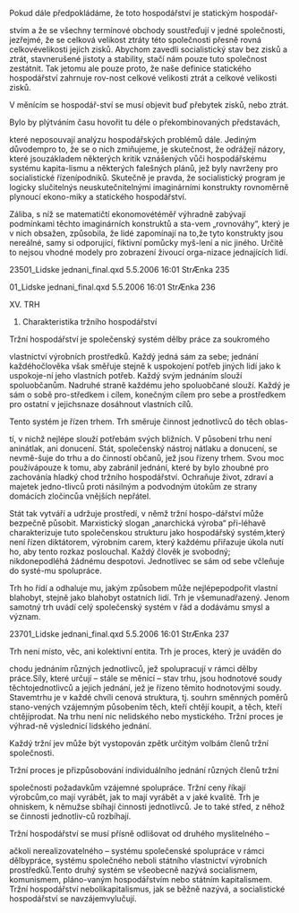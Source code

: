 
Pokud dále předpokládáme, že toto hospodářství je statickým hospodář-

stvím a že se všechny termínové obchody soustřeďují v jedné společnosti, jezřejmé, že se celková velikost ztráty této společnosti přesně rovná celkovévelikosti jejích zisků. Abychom zavedli socialistický stav bez zisků a ztrát, stavnerušené jistoty a stability, stačí nám pouze tuto společnost zestátnit. Tak jetomu ale pouze proto, že naše definice statického hospodářství zahrnuje rov-nost celkové velikosti ztrát a celkové velikosti zisků.

V měnícím se hospodář-ství se musí objevit buď přebytek zisků, nebo ztrát.

Bylo by plýtváním času hovořit tu déle o překombinovaných představách,

které neposouvají analýzu hospodářských problémů dále. Jediným důvodempro to, že se o nich zmiňujeme, je skutečnost, že odrážejí názory, které jsouzákladem některých kritik vznášených vůči hospodářskému systému kapita-lismu a některých falešných plánů, jež byly navrženy pro socialistické řízenípodniků. Skutečně je pravda, že socialistický program je logicky slučitelnýs neuskutečnitelnými imaginárními konstrukty rovnoměrně plynoucí ekono-miky a statického hospodářství.

Záliba, s níž se matematičtí ekonomovétéměř výhradně zabývají podmínkami těchto imaginárních konstruktů a sta-vem „rovnováhy“, který je v nich obsažen, způsobila, že lidé zapomínají na to,že tyto konstrukty jsou nereálné, samy si odporující, fiktivní pomůcky myš-lení a nic jiného. Určitě to nejsou vhodné modely pro zobrazení živoucí orga-nizace jednajících lidí.

23501_Lidske jednani_final.qxd 5.5.2006 16:01 StrÆnka 235

01_Lidske jednani_final.qxd 5.5.2006 16:01 StrÆnka 236

XV. TRH

1. Charakteristika tržního hospodářství

Tržní hospodářství je společenský systém dělby práce za soukromého

vlastnictví výrobních prostředků. Každý jedná sám za sebe; jednání každéhočlověka však směřuje stejně k uspokojení potřeb jiných lidí jako k uspokoje-ní jeho vlastních potřeb. Každý svým jednáním slouží spoluobčanům. Nadruhé straně každému jeho spoluobčané slouží. Každý je sám o sobě pro-středkem i cílem, konečným cílem pro sebe a prostředkem pro ostatní v jejichsnaze dosáhnout vlastních cílů.

Tento systém je řízen trhem. Trh směruje činnost jednotlivců do těch oblas-

tí, v nichž nejlépe slouží potřebám svých bližních. V působení trhu není aninátlak, ani donucení. Stát, společenský nástroj nátlaku a donucení, se nevmě-šuje do trhu a do činností občanů, jež jsou řízeny trhem. Svou moc používápouze k tomu, aby zabránil jednání, které by bylo zhoubné pro zachovánía hladký chod tržního hospodářství. Ochraňuje život, zdraví a majetek jedno-tlivců proti násilným a podvodným útokům ze strany domácích zločincůa vnějších nepřátel.

Stát tak vytváří a udržuje prostředí, v němž tržní hospo-dářství může bezpečně působit. Marxistický slogan „anarchická výroba“ při-léhavě charakterizuje tuto společenskou strukturu jako hospodářský systém,který není řízen diktátorem, výrobním carem, který každému přiřazuje úkola nutí ho, aby tento rozkaz poslouchal. Každý člověk je svobodný; nikdonepodléhá žádnému despotovi. Jednotlivec se sám od sebe včleňuje do systé-mu spolupráce.

Trh ho řídí a odhaluje mu, jakým způsobem může nejlépepodpořit vlastní blahobyt, stejně jako blahobyt ostatních lidí. Trh je všemunadřazený. Jenom samotný trh uvádí celý společenský systém v řád a dodávámu smysl a význam.

23701_Lidske jednani_final.qxd 5.5.2006 16:01 StrÆnka 237

Trh není místo, věc, ani kolektivní entita. Trh je proces, který je uváděn do

chodu jednáním různých jednotlivců, jež spolupracují v rámci dělby práce.Síly, které určují – stále se měnící – stav trhu, jsou hodnotové soudy těchtojednotlivců a jejich jednání, jež je řízeno těmito hodnotovými soudy. Stavemtrhu je v každé chvíli cenová struktura, tj. souhrn směnných poměrů stano-vených vzájemným působením těch, kteří chtějí koupit, a těch, kteří chtějíprodat. Na trhu není nic nelidského nebo mystického. Tržní proces je výhrad-ně výslednicí lidského jednání.

Každý tržní jev může být vystopován zpětk určitým volbám členů tržní společnosti.

Tržní proces je přizpůsobování individuálního jednání různých členů tržní

společnosti požadavkům vzájemné spolupráce. Tržní ceny říkají výrobcům,co mají vyrábět, jak to mají vyrábět a v jaké kvalitě. Trh je ohniskem, k němužse sbíhají činnosti jednotlivců. Je to také střed, z něhož se činnosti jednotliv-ců rozbíhají.

Tržní hospodářství se musí přísně odlišovat od druhého myslitelného –

ačkoli nerealizovatelného – systému společenské spolupráce v rámci dělbypráce, systému společného neboli státního vlastnictví výrobních prostředků.Tento druhý systém se všeobecně nazývá socialismem, komunismem, pláno-vaným hospodářstvím nebo státním kapitalismem. Tržní hospodářství nebolikapitalismus, jak se běžně nazývá, a socialistické hospodářství se navzájemvylučují.
